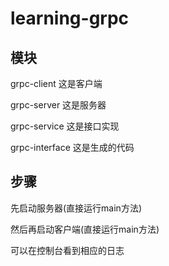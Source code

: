 # learning-grpc

## 模块
grpc-client 这是客户端

grpc-server 这是服务器

grpc-service 这是接口实现

grpc-interface 这是生成的代码

## 步骤
先启动服务器(直接运行main方法)

然后再启动客户端(直接运行main方法)

可以在控制台看到相应的日志

